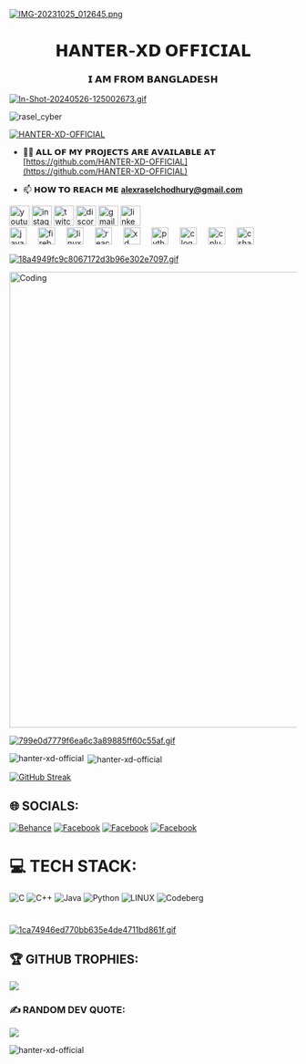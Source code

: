 [![IMG-20231025_012645.png](https://i.postimg.cc/8PR2w25W/20240525-195650.png)](https://postimg.cc/nCLShwqc)
<h1 align="center">𝗛𝗔𝗡𝗧𝗘𝗥-𝗫𝗗 𝗢𝗙𝗙𝗜𝗖𝗜𝗔𝗟</h1>
<h3 align="center">𝗜 𝗔𝗠 𝗙𝗥𝗢𝗠 𝗕𝗔𝗡𝗚𝗟𝗔𝗗𝗘𝗦𝗛</h3>

[![In-Shot-20240526-125002673.gif](https://i.postimg.cc/3xbNGVDH/In-Shot-20240526-125002673.gif)](https://postimg.cc/QF1jG6b6)

<p align="left"> <img src="https://komarev.com/ghpvc/?username=rasel_cyber&label=Profile%20views&color=0e75b6&style=flat" alt="rasel_cyber" /> </p>

<p align="left"> <a href="https://twitter.com/HANTER-XD-OFFICIAL" target="blank"><img src="https://img.shields.io/twitter/follow/HANTER-XD-OFFICIAL?logo=twitter&style=for-the-badge" alt="HANTER-XD-OFFICIAL" /></a> </p>

- 👨‍💻 𝗔𝗟𝗟 𝗢𝗙 𝗠𝗬 𝗣𝗥𝗢𝗝𝗘𝗖𝗧𝗦 𝗔𝗥𝗘 𝗔𝗩𝗔𝗜𝗟𝗔𝗕𝗟𝗘 𝗔𝗧 [https://github.com/HANTER-XD-OFFICIAL](https://github.com/HANTER-XD-OFFICIAL)

- 📫 𝗛𝗢𝗪 𝗧𝗢 𝗥𝗘𝗔𝗖𝗛 𝗠𝗘 **alexraselchodhury@gmail.com**

<div align="left">
  <img src="https://img.shields.io/static/v1?message=Youtube&logo=youtube&label=&color=FF0000&logoColor=white&labelColor=&style=for-the-badge" height="35" alt="youtube logo"  />
  <img src="https://img.shields.io/static/v1?message=Instagram&logo=instagram&label=&color=E4405F&logoColor=white&labelColor=&style=for-the-badge" height="35" alt="instagram logo"  />
  <img src="https://img.shields.io/static/v1?message=Twitch&logo=twitch&label=&color=9146FF&logoColor=white&labelColor=&style=for-the-badge" height="35" alt="twitch logo"  />
  <img src="https://img.shields.io/static/v1?message=Discord&logo=discord&label=&color=7289DA&logoColor=white&labelColor=&style=for-the-badge" height="35" alt="discord logo"  />
  <img src="https://img.shields.io/static/v1?message=Gmail&logo=gmail&label=&color=D14836&logoColor=white&labelColor=&style=for-the-badge" height="35" alt="gmail logo"  />
  <img src="https://img.shields.io/static/v1?message=LinkedIn&logo=linkedin&label=&color=0077B5&logoColor=white&labelColor=&style=for-the-badge" height="35" alt="linkedin logo"  />
</div>

<div align="left">
  <img src="https://cdn.jsdelivr.net/gh/devicons/devicon/icons/java/java-original.svg" height="30" alt="java logo"  />
  <img width="12" />
  <img src="https://cdn.jsdelivr.net/gh/devicons/devicon/icons/firebase/firebase-original.svg" height="30" alt="firebase logo"  />
  <img width="12" />
  <img src="https://cdn.jsdelivr.net/gh/devicons/devicon/icons/linux/linux-original.svg" height="30" alt="linux logo"  />
  <img width="12" />
  <img src="https://cdn.jsdelivr.net/gh/devicons/devicon/icons/react/react-original.svg" height="30" alt="react logo"  />
  <img width="12" />
  <img src="https://cdn.jsdelivr.net/gh/devicons/devicon/icons/xd/xd-original.svg" height="30" alt="xd logo"  />
  <img width="12" />
  <img src="https://cdn.jsdelivr.net/gh/devicons/devicon/icons/python/python-original.svg" height="30" alt="python logo"  />
  <img width="12" />
  <img src="https://cdn.jsdelivr.net/gh/devicons/devicon/icons/c/c-original.svg" height="30" alt="c logo"  />
  <img width="12" />
  <img src="https://cdn.jsdelivr.net/gh/devicons/devicon/icons/cplusplus/cplusplus-original.svg" height="30" alt="cplusplus logo"  />
  <img width="12" />
  <img src="https://cdn.jsdelivr.net/gh/devicons/devicon/icons/csharp/csharp-original.svg" height="30" alt="csharp logo"  />
</div>

[![18a4949fc9c8067172d3b96e302e7097.gif](https://i.postimg.cc/PxyF1D8G/18a4949fc9c8067172d3b96e302e7097.gif)](https://postimg.cc/6270Xy0z)

<img align="middle" alt="Coding" width="800" src="https://user-images.githubusercontent.com/49580304/110318584-81067880-7fc2-11eb-8391-152d308e7f2b.gif">

[![799e0d7779f6ea6c3a89885ff60c55af.gif](https://i.postimg.cc/52Hd1sQX/799e0d7779f6ea6c3a89885ff60c55af.gif)](https://postimg.cc/pmt1JYZv)

<p><img align="left" src="https://github-readme-stats.vercel.app/api/top-langs?username=hanter-xd-official&show_icons=true&locale=en&layout=compact" alt="hanter-xd-official" /></p>

<p>&nbsp;<img align="center" src="https://github-readme-stats.vercel.app/api?username=hanter-xd-official&show_icons=true&locale=en" alt="hanter-xd-official" /></p>

[![GitHub Streak](https://streak-stats.demolab.com?user=HANTER-XD-OFFICIAL&exclude_days=Sun%2CMon%2CTue%2CWed%2CThu%2CFri%2CSat)](https://git.io/streak-stats)

## 🌐 SOCIALS:
[![Behance](https://img.shields.io/badge/Behance-1769ff?logo=behance&logoColor=white)](https://behance.net/Max-fro-man) [![Facebook](https://img.shields.io/badge/Facebook-%231877F2.svg?logo=Facebook&logoColor=white)](https://facebook.com/MD.RASEL.CYBER)
[![Facebook](https://img.shields.io/badge/Facebook-%231877F2.svg?logo=Facebook&logoColor=white)](https://www.facebook.com/hanter.xd.official76)
[![Facebook](https://img.shields.io/badge/Facebook-%231877F2.svg?logo=Facebook&logoColor=white)](https://www.facebook.com/HANTER.XD.WORLD)

# 💻 TECH STACK:
![C](https://img.shields.io/badge/c-%2300599C.svg?style=for-the-badge&logo=c&logoColor=white) ![C++](https://img.shields.io/badge/c++-%2300599C.svg?style=for-the-badge&logo=c%2B%2B&logoColor=white) ![Java](https://img.shields.io/badge/java-%23ED8B00.svg?style=for-the-badge&logo=java&logoColor=white) ![Python](https://img.shields.io/badge/python-3670A0?style=for-the-badge&logo=python&logoColor=ffdd54) ![LINUX](https://img.shields.io/badge/Linux-FCC624?style=for-the-badge&logo=linux&logoColor=black) ![Codeberg](https://img.shields.io/badge/Codeberg-2185D0?style=for-the-badge&logo=Codeberg&logoColor=white)
# 
[![1ca74946ed770bb635e4de4711bd861f.gif](https://i.postimg.cc/52k4SHLC/1ca74946ed770bb635e4de4711bd861f.gif)](https://postimg.cc/w1LY6jWq)
## 🏆 GITHUB TROPHIES:
![](https://github-profile-trophy.vercel.app/?username=Max-fro-man&theme=radical&no-frame=false&no-bg=false&margin-w=4)

### ✍️ RANDOM DEV QUOTE:
![](https://quotes-github-readme.vercel.app/api?type=horizontal&theme=radical)



<p align="left"> <img src="https://komarev.com/ghpvc/?username=hanter-xd-official&label=Profile%20views&color=0e75b6&style=flat" alt="hanter-xd-official" /> </p>
